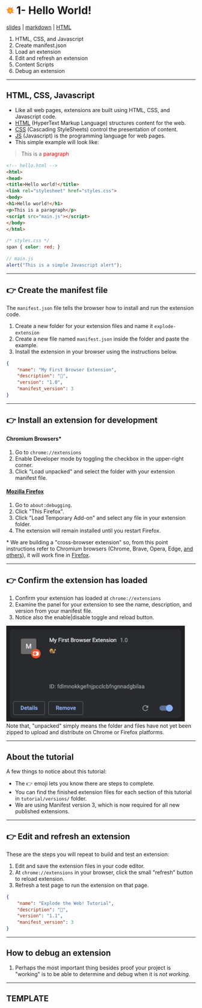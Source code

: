 <!-- paginate: true -->

# <img width="4%" src="../../extension/assets/img/explode-ui.svg"> 1- Hello World!

<span class="slides-small"><a href="../slides/1-hello-world.html">slides</a> | <span class="slides-small"><a href="../markdown/1-hello-world.md">markdown</a> | <a href="../www/1-hello-world.html">HTML</a></span>

<!--
Presentation comments ...
-->

1. HTML, CSS, and Javascript
1. Create manifest.json
1. Load an extension
1. Edit and refresh an extension
1. Content Scripts
1. Debug an extension




---

## HTML, CSS, Javascript

<div class="twocolumn">
<div class="col">

- Like all web pages, extensions are built using HTML, CSS, and Javascript code.
- [HTML](https://www.w3schools.com/html/default.asp) (HyperText Markup Language) structures content for the web.
- [CSS](https://www.w3schools.com/css/default.asp) (Cascading StyleSheets) control the presentation of content.
- [JS](https://www.w3schools.com/js/default.asp) (Javascript) is the programming language for web pages.
- This simple example will look like:
> <p>This is a <span style="color:red">paragraph</span></p>

</div>
<div class="col">

```html
<!-- hello.html -->
<html>
<head>
<title>Hello world!</title>
<link rel="stylesheet" href="styles.css">
<body>
<h1>Hello world!</h1>
<p>This is a paragraph</p>
<script src="main.js"></script>
</body>
</html>
```

```css
/* styles.css */
span { color: red; }
```

```js
// main.js
alert("This is a simple Javascript alert");
```

</div>
</div>








---

## 👉 Create the manifest file

The `manifest.json` file tells the browser how to install and run the extension code.

1. Create a new folder for your extension files and name it `explode-extension`
1. Create a new file named `manifest.json` inside the folder and paste the example.
1. Install the extension in your browser using the instructions below.

```json
{
	"name": "My First Browser Extension",
	"description": "🐌",
	"version": "1.0",
	"manifest_version": 3
}
```






---

## 👉 Install an extension for development


<div class="twocolumn">
<div class="col">

#### Chromium Browsers*

1. Go to `chrome://extensions`
1. Enable Developer mode by toggling the checkbox in the upper-right corner.
1. Click "Load unpacked" and select the folder with your extension manifest file.

</div>
<div class="col">

#### <a target="_blank" href="https://developer.mozilla.org/en-US/docs/Mozilla/Add-ons/WebExtensions/Your_first_WebExtension#installing">Mozilla Firefox</a>

1. Go to `about:debugging`.
1. Click "This Firefox".
1. Click "Load Temporary Add-on" and select any file in your extension folder.
1. The extension will remain installed until you restart Firefox.


</div>
</div>

<div class="slides-small caption">* We are building a "cross-browser extension" so, from this point instructions refer to Chromium browsers (Chrome, Brave, Opera, Edge, <a target="_blank" href="https://en.wikipedia.org/wiki/Chromium_(web_browser)#Browsers_based_on_Chromium">and others</a>), it will work fine in <a target="_blank" href="https://developer.mozilla.org/en-US/docs/Mozilla/Add-ons/WebExtensions">Firefox</a>.</div>




---

## 👉 Confirm the extension has loaded

<div class="twocolumn">
<div class="col">

1. Confirm your extension has loaded at `chrome://extensions`
1. Examine the panel for your extension to see the name, description, and version from your manifest file.
1. Notice also the enable|disable toggle and reload button.

</div>
<div class="col">

<img width="475" src="../figures/tutorial-2022/1-1-installed.png">

<div class="slides-small caption">Note that, "unpacked" simply means the folder and files have not yet been zipped to upload and distribute on Chrome or Firefox platforms.</div>

</div>
</div>







---

## About the tutorial

A few things to notice about this tutorial:

- The 👉 emoji lets you know there are steps to complete.
- You can find the finished extension files for each section of this tutorial in `tutorial/versions/` folder.
- We are using Manifest version 3, which is now required for all new published extensions.





---

## 👉 Edit and refresh an extension

These are the steps you will repeat to build and test an extension:

<div class="twocolumn">
<div class="col">

1. Edit and save the extension files in your code editor.
1. At `chrome://extensions` in your browser, click the small "refresh" button to reload extension.
1. Refresh a test page to run the extension on that page.

</div>
<div class="col">

```json
{
	"name": "Explode the Web! Tutorial",
	"description": "🐢",
	"version": "1.1",
	"manifest_version": 3
}
```

</div>
</div>








---

## How to debug an extension


1. Perhaps the most important thing besides proof your project is "working" is to be able to determine and debug when it is *not working*.







---

## TEMPLATE

<div class="twocolumn">
<div class="col">



</div>
<div class="col">



</div>
</div>
